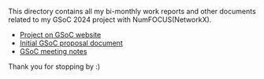 This directory contains all my bi-monthly work reports and other documents related to my GSoC 2024 project with NumFOCUS(NetworkX).

- [Project on GSoC website](https://summerofcode.withgoogle.com/programs/2024/projects/78MjHdc8)
- [Initial GSoC proposal document](./A_Juneja_GSoC24_initial_proposal.pdf)
- [GSoC meeting notes](https://hackmd.io/@Schefflera-Arboricola/By6_8lTmR)

Thank you for stopping by :)
